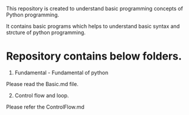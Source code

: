 This repository is created to understand basic programming concepts of Python programming. 

It contains basic programs which helps to understand basic syntax and strcture of python programming.

# Repository contains below folders.

1. Fundamental - Fundamental of python

Please read the Basic.md file.

2. Control flow and loop.

Please refer the ControlFlow.md



